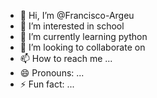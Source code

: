 - 👋 Hi, I’m @Francisco-Argeu
- 👀 I’m interested in school
- 🌱 I’m currently learning python
- 💞️ I’m looking to collaborate on 
- 📫 How to reach me ...
- 😄 Pronouns: ...
- ⚡ Fun fact: ...

<!---
Francisco-Argeu/Francisco-Argeu is a ✨ special ✨ repository because its `README.md` (this file) appears on your GitHub profile.
You can click the Preview link to take a look at your changes.
--->
